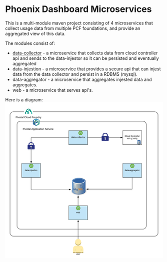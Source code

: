 # Phoenix Dashboard Microservices

This is a multi-module maven project consisting of 4 microservices that collect usage data from multiple PCF foundations, and provide an aggregated view of this data.

The modules consist of:
* [data-collector](data-collector/README.md) - a microservice that collects data from cloud controller api and sends to the data-injestor so it can be persisted and eventually aggregated
* data-injestion - a microservice that provides a secure api that can injest data from the data collector and persist in a RDBMS (mysql).
* data-aggregator - a microservice that aggregates injested data and aggregates.
* web - a microservice that serves api's.

Here is a diagram:
![](docs/architecture.png)